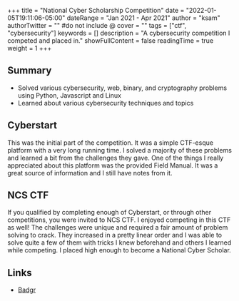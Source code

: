 +++
title = "National Cyber Scholarship Competition"
date = "2022-01-05T19:11:06-05:00"
dateRange = "Jan 2021 - Apr 2021"
author = "ksam"
authorTwitter = "" #do not include @
cover = ""
tags = ["ctf", "cybersecurity"]
keywords = []
description = "A cybersecurity competition I competed and placed in."
showFullContent = false
readingTime = true
weight = 1
+++

## Summary

- Solved various cybersecurity, web, binary, and cryptography problems using Python, Javascript and Linux
- Learned about various cybersecurity techniques and topics

## Cyberstart

This was the initial part of the competition. It was a simple CTF-esque platform with a very long running time. I solved a majority of these problems and learned a bit from the challenges they gave. One of the things I really appreciated about this platform was the provided Field Manual. It was a great source of information and I still have notes from it.

## NCS CTF

If you qualified by completing enough of Cyberstart, or through other competitions, you were invited to NCS CTF. I enjoyed competing in this CTF as well! The challenges were unique and required a fair amount of problem solving to crack. They increased in a pretty linear order and I was able to solve quite a few of them with tricks I knew beforehand and others I learned while competing. I placed high enough to become a National Cyber Scholar.

## Links

- [Badgr](https://api.badgr.io/public/assertions/T_WiBIzrR3KVHfw6_uNGDQ?identity__email=kck.choks%40gmail.com)
